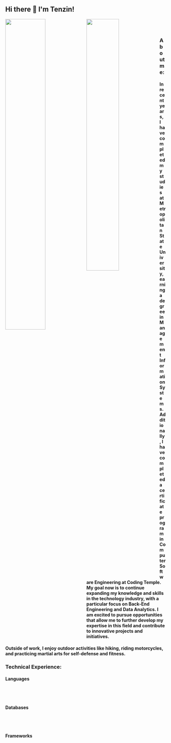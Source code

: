 ## Hi there 👋 I'm Tenzin! 


<img align="left" width="50%" src="https://github-readme-stats.vercel.app/api?username=Tenchoelama&show_icons=true&theme=dark" />

<img align="left" width="45%" src="https://github-readme-stats.vercel.app/api/top-langs/?username=Tenchoelama&langs_count=6&layout=compact" />


<br>
<br>

### About me:
#### In recent years, I have completed my studies at Metropolitan State University, earning a degree in Management Information Systems. Additionally, I have completed a certificate program in Computer Software Engineering at Coding Temple. My goal now is to continue expanding my knowledge and skills in the technology industry, with a particular focus on Back-End Engineering and Data Analytics. I am excited to pursue opportunities that allow me to further develop my expertise in this field and contribute to innovative projects and initiatives.
#### Outside of work, I enjoy outdoor activities like hiking, riding motorcycles, and practicing martial arts for self-defense and fitness.


### Technical Experience:

#### Languages


<img align="left" alt="" src="https://img.shields.io/badge/python-3670A0?style=for-the-badge&logo=python&logoColor=ffdd54"/>

<img align="left" alt="" src="https://img.shields.io/badge/javascript-%23323330.svg?style=for-the-badge&logo=javascript&logoColor=%23F7DF1E"/>

<img align="left" alt="" src="https://img.shields.io/badge/html5-%23E34F26.svg?style=for-the-badge&logo=html5&logoColor=white"/>

<br>
<br>


#### Databases

<img align="left" alt="" src="https://img.shields.io/badge/postgres-%23316192.svg?style=for-the-badge&logo=postgresql&logoColor=white"/>

<img align="left" alt="" src="https://img.shields.io/badge/mysql-%2300f.svg?style=for-the-badge&logo=mysql&logoColor=white"/>

<img align="left" alt="" src="https://img.shields.io/badge/Firebase-039BE5?style=for-the-badge&logo=Firebase&logoColor=white"/>

<br>
<br>

#### Frameworks

<img align="left" alt="" src="https://img.shields.io/badge/flask-%23000.svg?style=for-the-badge&logo=flask&logoColor=white"/>

<img align="left" alt="" src="https://img.shields.io/badge/django-%23092E20.svg?style=for-the-badge&logo=django&logoColor=white"/>

<img align="left" alt="" src="https://img.shields.io/badge/bootstrap-%23563D7C.svg?style=for-the-badge&logo=bootstrap&logoColor=white"/>

<img align="left" alt="" src="https://img.shields.io/badge/node.js-6DA55F?style=for-the-badge&logo=node.js&logoColor=white"/>

<img align="left" alt="" src="https://img.shields.io/badge/react-%2320232a.svg?style=for-the-badge&logo=react&logoColor=%2361DAFB"/>

